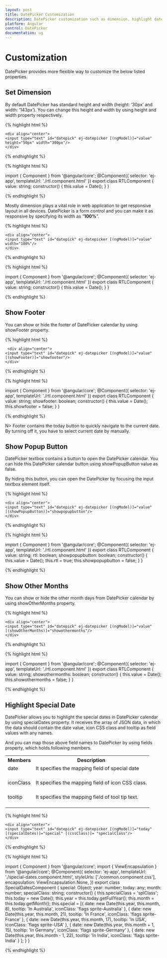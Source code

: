 ```yaml
---
layout: post
title: DatePicker Customization
description: DatePicker customization such as dimension, highlight dates, other months, etc.
platform: Angular
control: DatePicker
documentation: ug
---
```

# Customization

DatePicker provides more flexible way to customize the below listed properties.

## Set Dimension 

By default DatePicker has standard height and width (height: ‘30px’ and width: ’143px’). You can change this height and width by using height and width property respectively.

{% highlight html %}

    <div align="center">
    <input type="text" id="datepick" ej-datepicker [(ngModel)]="value"  height="50px" width="300px"/>
    </div>

{% endhighlight %}

{% highlight html %}

import { Component } from '@angular/core';
@Component({
  selector: 'ej-app',
  templateUrl: './rtl.component.html'
})
export class RTLComponent {
  value: string;
  constructor() {
    this.value = Date();
  }
}

{% endhighlight %}

Mostly dimension plays a vital role in web application to get responsive layout in all devices. DatePicker is a form control and you can make it as responsive by specifying its width as “**100%**".

{% highlight html %}

    <div align="center">
    <input type="text" id="datepick" ej-datepicker [(ngModel)]="value" width="100%"/>
    </div>

{% endhighlight %}

{% highlight html %}

import { Component } from '@angular/core';
@Component({
  selector: 'ej-app',
  templateUrl: './rtl.component.html'
})
export class RTLComponent {
  value: string;
  constructor() {
    this.value = Date();
  }
}

{% endhighlight %}

## Show Footer

You can show or hide the footer of DatePicker calendar by using showFooter property. 

{% highlight html %}

     <div align="center">
    <input type="text" id="datepick" ej-datepicker [(ngModel)]="value" [(showFooter)]="showfooter"/>
    </div>

{% endhighlight %}

{% highlight html %}

import { Component } from '@angular/core';
@Component({
  selector: 'ej-app',
  templateUrl: './rtl.component.html'
})
export class RTLComponent {
  value: string;
  showfooter: boolean;
  constructor() {
    this.value = Date();
    this.showfooter = false;
  }
}

{% endhighlight %}

N>  Footer contains the today button to quickly navigate to the current date. By turning off it, you have to select current date by manually. 

## Show Popup Button

DatePicker textbox contains a button to open the DatePicker calendar. You can hide this DatePicker calendar button using showPopupButton value as false.

By hiding this button, you can open the DatePicker by focusing the input textbox element itself.

{% highlight html %}

    <div align="center">
    <input type="text" id="datepick" ej-datepicker [(ngModel)]="value"  [(showPopupButton)]="showpopupbutton"/>
    </div>

{% endhighlight %}

{% highlight html %}

import { Component } from '@angular/core';
@Component({
  selector: 'ej-app',
  templateUrl: './rtl.component.html'
})
export class RTLComponent {
  value: string;
  rtl: boolean;
  showpopupbutton: boolean;
  constructor() {
    this.value = Date();
    this.rtl = true;
    this.showpopupbutton = false;
  }
}

{% endhighlight %}

## Show Other Months

You can show or hide the other month days from DatePicker calendar by using showOtherMonths property.

{% highlight html %}

    <div align="center">  
    <input type="text" id="datepick" ej-datepicker [(ngModel)]="value"  [(showOtherMonths)]="showothermonths"/>
    </div>

{% endhighlight %}

{% highlight html %}

import { Component } from '@angular/core';
@Component({
  selector: 'ej-app',
  templateUrl: './rtl.component.html'
})
export class RTLComponent {
  value: string;
  showothermonths: boolean;
  constructor() {
    this.value = Date();
    this.showothermonths = false;
  }
}

{% endhighlight %}

## Highlight Special Date

DatePicker allows you to highlight the special dates in DatePicker calendar by using specialDates property. It receives the array of JSON data, in which the data should contain the date value, icon CSS class and tooltip as field values with any names.

And you can map those above field names to DatePicker by using fields property, which holds following members.

<table>
<tr>
<th>
Members</th><th>
Description</th></tr>
<tr>
<td>
date<br/><br/></td><td>
It specifies the mapping field of special date<br/><br/></td></tr>
<tr>
<td>
iconClass<br/><br/></td><td>
It specifies the mapping field of icon CSS class.<br/><br/></td></tr>
<tr>
<td>
tooltip<br/><br/></td><td>
It specifies the mapping field of tool tip text.<br/><br/></td></tr>
</table>

{% highlight html %}

    <div align="center">
    <input type="text" id="datepick" ej-datepicker [(ngModel)]="today"  [(specialDates)]="special" [(cssClass)]= "specialClass"/>
    </div>

{% endhighlight %}

{% highlight html %}

import { Component } from '@angular/core';
import { ViewEncapsulation } from '@angular/core';
@Component({
  selector: 'ej-app',
  templateUrl: './special-dates.component.html',
  styleUrls: ['./common.component.css'], encapsulation: ViewEncapsulation.None,
})
export class SpecialDatesComponent {
  special: Object;
  year: number;
  today: any;
  month: number;
  specialClass: string;
  constructor() {
    this.specialClass = 'splClass';
    this.today = new Date();
    this.year = this.today.getFullYear();
    this.month = this.today.getMonth();
    this.special = [{ date: new Date(this.year, this.month, 8), tooltip: 'In Australia', iconClass: 'flags sprite-Australia' },
        { date: new Date(this.year, this.month, 21), tooltip: 'In France', iconClass: 'flags sprite-France' },
        { date: new Date(this.year, this.month, 17), tooltip: 'In USA', iconClass: 'flags sprite-USA' },
        { date: new Date(this.year, this.month + 1, 15), tooltip: 'In Germany', iconClass: 'flags sprite-Germany' },
        { date: new Date(this.year, this.month - 1, 22), tooltip: 'In India', iconClass: 'flags sprite-India' }
    ];
  }
}

{% endhighlight %}

